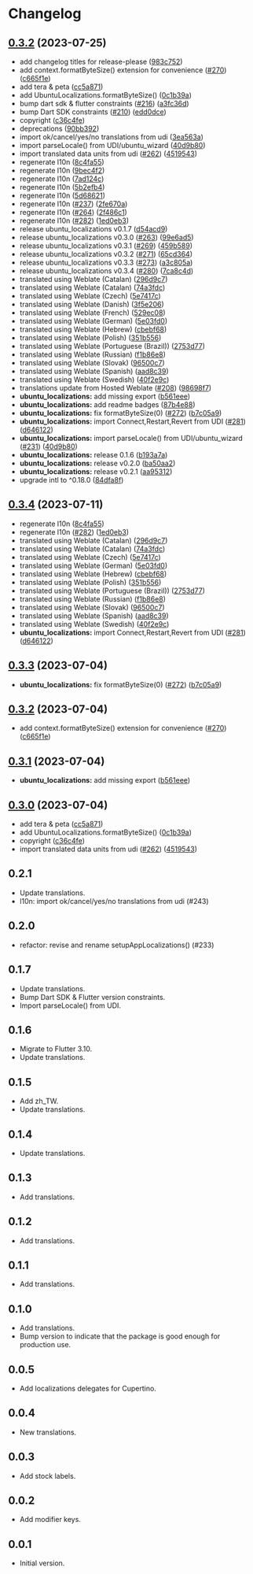 # Changelog

## [0.3.2](https://github.com/d-loose/ubuntu-flutter-plugins/compare/ubuntu_localizations-v0.3.4...ubuntu_localizations-v0.3.2) (2023-07-25)


* add changelog titles for release-please ([983c752](https://github.com/d-loose/ubuntu-flutter-plugins/commit/983c752098eb62ec212027155abfefb31f78c0fa))
* add context.formatByteSize() extension for convenience ([#270](https://github.com/d-loose/ubuntu-flutter-plugins/issues/270)) ([c665f1e](https://github.com/d-loose/ubuntu-flutter-plugins/commit/c665f1ef6750c04961eeae44ef4705c20a7b5168))
* add tera & peta ([cc5a871](https://github.com/d-loose/ubuntu-flutter-plugins/commit/cc5a871e9755a00806fc06bdd2a352336a6631a0))
* add UbuntuLocalizations.formatByteSize() ([0c1b39a](https://github.com/d-loose/ubuntu-flutter-plugins/commit/0c1b39aebc16eb4863e4f4d62077c9c17a120229))
* bump dart sdk & flutter constraints ([#216](https://github.com/d-loose/ubuntu-flutter-plugins/issues/216)) ([a3fc36d](https://github.com/d-loose/ubuntu-flutter-plugins/commit/a3fc36d77ea9ff37adc13e0386fd649ebe00991e))
* bump Dart SDK constraints ([#210](https://github.com/d-loose/ubuntu-flutter-plugins/issues/210)) ([edd0dce](https://github.com/d-loose/ubuntu-flutter-plugins/commit/edd0dce0386761858d9be9c278ca8ebe4e43747f))
* copyright ([c36c4fe](https://github.com/d-loose/ubuntu-flutter-plugins/commit/c36c4feeebe7977cfacc5451cec19e6671e835d0))
* deprecations ([90bb392](https://github.com/d-loose/ubuntu-flutter-plugins/commit/90bb3922be564a92de71004028d85a909cdb014d))
* import ok/cancel/yes/no translations from udi ([3ea563a](https://github.com/d-loose/ubuntu-flutter-plugins/commit/3ea563a9f9676a49749a4553d087d078d80da878))
* import parseLocale() from UDI/ubuntu_wizard ([40d9b80](https://github.com/d-loose/ubuntu-flutter-plugins/commit/40d9b806a6b2167b2842f13f5f31996a928d0652))
* import translated data units from udi ([#262](https://github.com/d-loose/ubuntu-flutter-plugins/issues/262)) ([4519543](https://github.com/d-loose/ubuntu-flutter-plugins/commit/45195437c53037eccd5658c59ed08be524ee5949))
* regenerate l10n ([8c4fa55](https://github.com/d-loose/ubuntu-flutter-plugins/commit/8c4fa55874f56ab3628abd96e51eddaef355b3cc))
* regenerate l10n ([9bec4f2](https://github.com/d-loose/ubuntu-flutter-plugins/commit/9bec4f25714145e2613f9beaa2d281566b3bcc88))
* regenerate l10n ([7ad124c](https://github.com/d-loose/ubuntu-flutter-plugins/commit/7ad124c5c525b5f75635e1fc5b2b7c9cfd83f868))
* regenerate l10n ([5b2efb4](https://github.com/d-loose/ubuntu-flutter-plugins/commit/5b2efb441f8cc6aaed227d5542376db146b3fccd))
* regenerate l10n ([5d68621](https://github.com/d-loose/ubuntu-flutter-plugins/commit/5d6862198bffbbe5e13a36b37ed3fef19c523a93))
* regenerate l10n ([#237](https://github.com/d-loose/ubuntu-flutter-plugins/issues/237)) ([2fe670a](https://github.com/d-loose/ubuntu-flutter-plugins/commit/2fe670a60e8fae10f45c7606bf255d4b81e30997))
* regenerate l10n ([#264](https://github.com/d-loose/ubuntu-flutter-plugins/issues/264)) ([2f486c1](https://github.com/d-loose/ubuntu-flutter-plugins/commit/2f486c1519e1c38b607f7c4658c679b978e95d81))
* regenerate l10n ([#282](https://github.com/d-loose/ubuntu-flutter-plugins/issues/282)) ([1ed0eb3](https://github.com/d-loose/ubuntu-flutter-plugins/commit/1ed0eb365fcfa352138bea1aafa81f5b587a7e12))
* release ubuntu_localizations v0.1.7 ([d54acd9](https://github.com/d-loose/ubuntu-flutter-plugins/commit/d54acd9bcca7804e9da024a319c32a4296af1dd6))
* release ubuntu_localizations v0.3.0 ([#263](https://github.com/d-loose/ubuntu-flutter-plugins/issues/263)) ([99e6ad5](https://github.com/d-loose/ubuntu-flutter-plugins/commit/99e6ad5816520dd8a6ba1dd578ad9aab903609ff))
* release ubuntu_localizations v0.3.1 ([#269](https://github.com/d-loose/ubuntu-flutter-plugins/issues/269)) ([459b589](https://github.com/d-loose/ubuntu-flutter-plugins/commit/459b589f38600bf384db3383a49dfab22bddd849))
* release ubuntu_localizations v0.3.2 ([#271](https://github.com/d-loose/ubuntu-flutter-plugins/issues/271)) ([65cd364](https://github.com/d-loose/ubuntu-flutter-plugins/commit/65cd364b08152881793690d64df1e329c97f2c25))
* release ubuntu_localizations v0.3.3 ([#273](https://github.com/d-loose/ubuntu-flutter-plugins/issues/273)) ([a3c805a](https://github.com/d-loose/ubuntu-flutter-plugins/commit/a3c805ae93bab737d2f8e87be8b9535319aff724))
* release ubuntu_localizations v0.3.4 ([#280](https://github.com/d-loose/ubuntu-flutter-plugins/issues/280)) ([7ca8c4d](https://github.com/d-loose/ubuntu-flutter-plugins/commit/7ca8c4d494b5cd136a636334e8c4daea2fceb938))
* translated using Weblate (Catalan) ([296d9c7](https://github.com/d-loose/ubuntu-flutter-plugins/commit/296d9c7d2394f185021ac76d660a655437987f11))
* translated using Weblate (Catalan) ([74a3fdc](https://github.com/d-loose/ubuntu-flutter-plugins/commit/74a3fdca1f2dc3027525e44739498573a08de97d))
* translated using Weblate (Czech) ([5e7417c](https://github.com/d-loose/ubuntu-flutter-plugins/commit/5e7417c840e89d49c9abb2d338c2eed971e2786d))
* translated using Weblate (Danish) ([3f5e206](https://github.com/d-loose/ubuntu-flutter-plugins/commit/3f5e206971507b22f125331352fe66c21f717f5d))
* translated using Weblate (French) ([529ec08](https://github.com/d-loose/ubuntu-flutter-plugins/commit/529ec0813d21f074a15e146d6b7e6885902fd251))
* translated using Weblate (German) ([5e03fd0](https://github.com/d-loose/ubuntu-flutter-plugins/commit/5e03fd00e1266416bd6f66c2ea30aea5b5b3de1c))
* translated using Weblate (Hebrew) ([cbebf68](https://github.com/d-loose/ubuntu-flutter-plugins/commit/cbebf68b2b0441c4ca86ff008315cb701726536e))
* translated using Weblate (Polish) ([351b556](https://github.com/d-loose/ubuntu-flutter-plugins/commit/351b55642d927520625488d1742d57c31b297497))
* translated using Weblate (Portuguese (Brazil)) ([2753d77](https://github.com/d-loose/ubuntu-flutter-plugins/commit/2753d776536006de409b9128a8c61210f767160e))
* translated using Weblate (Russian) ([f1b86e8](https://github.com/d-loose/ubuntu-flutter-plugins/commit/f1b86e89e26d8c6931c12aaa77dae7f4c23212a7))
* translated using Weblate (Slovak) ([96500c7](https://github.com/d-loose/ubuntu-flutter-plugins/commit/96500c7971167781bcb8565a65b9d811ca9f147d))
* translated using Weblate (Spanish) ([aad8c39](https://github.com/d-loose/ubuntu-flutter-plugins/commit/aad8c39088178243cca01b15423875bea19ef921))
* translated using Weblate (Swedish) ([40f2e9c](https://github.com/d-loose/ubuntu-flutter-plugins/commit/40f2e9c77305f7e0e17e4f5038789362be733b48))
* translations update from Hosted Weblate ([#208](https://github.com/d-loose/ubuntu-flutter-plugins/issues/208)) ([98698f7](https://github.com/d-loose/ubuntu-flutter-plugins/commit/98698f7b245b4e98f888b1a3667fd2a2deefc64f))
* **ubuntu_localizations:** add missing export ([b561eee](https://github.com/d-loose/ubuntu-flutter-plugins/commit/b561eee7a329c1b7c4a2144cc58656498f2649b5))
* **ubuntu_localizations:** add readme badges ([87b4e88](https://github.com/d-loose/ubuntu-flutter-plugins/commit/87b4e88ae4ad228b53a69f7b3877843fdf1a2058))
* **ubuntu_localizations:** fix formatByteSize(0) ([#272](https://github.com/d-loose/ubuntu-flutter-plugins/issues/272)) ([b7c05a9](https://github.com/d-loose/ubuntu-flutter-plugins/commit/b7c05a9c74d949f90aa2342e9207c2ed15b9e233))
* **ubuntu_localizations:** import Connect,Restart,Revert from UDI ([#281](https://github.com/d-loose/ubuntu-flutter-plugins/issues/281)) ([d646122](https://github.com/d-loose/ubuntu-flutter-plugins/commit/d646122a2b92f37b58c98ce8a2c581fd70b0632e))
* **ubuntu_localizations:** import parseLocale() from UDI/ubuntu_wizard ([#231](https://github.com/d-loose/ubuntu-flutter-plugins/issues/231)) ([40d9b80](https://github.com/d-loose/ubuntu-flutter-plugins/commit/40d9b806a6b2167b2842f13f5f31996a928d0652))
* **ubuntu_localizations:** release 0.1.6 ([b193a7a](https://github.com/d-loose/ubuntu-flutter-plugins/commit/b193a7a8113c4c5400a9b58b42b1a104abd64bbb))
* **ubuntu_localizations:** release v0.2.0 ([ba50aa2](https://github.com/d-loose/ubuntu-flutter-plugins/commit/ba50aa2d347db71f2e08797c88177289f2d5a1c3))
* **ubuntu_localizations:** release v0.2.1 ([aa95312](https://github.com/d-loose/ubuntu-flutter-plugins/commit/aa9531232f0647d0d522714c88f84788d872616a))
* upgrade intl to ^0.18.0 ([84dfa8f](https://github.com/d-loose/ubuntu-flutter-plugins/commit/84dfa8fa980e639c379796f65d1fe63a92ae7766))

## [0.3.4](https://github.com/canonical/ubuntu-flutter-plugins/compare/ubuntu_localizations-v0.3.3...ubuntu_localizations-v0.3.4) (2023-07-11)


* regenerate l10n ([8c4fa55](https://github.com/canonical/ubuntu-flutter-plugins/commit/8c4fa55874f56ab3628abd96e51eddaef355b3cc))
* regenerate l10n ([#282](https://github.com/canonical/ubuntu-flutter-plugins/issues/282)) ([1ed0eb3](https://github.com/canonical/ubuntu-flutter-plugins/commit/1ed0eb365fcfa352138bea1aafa81f5b587a7e12))
* translated using Weblate (Catalan) ([296d9c7](https://github.com/canonical/ubuntu-flutter-plugins/commit/296d9c7d2394f185021ac76d660a655437987f11))
* translated using Weblate (Catalan) ([74a3fdc](https://github.com/canonical/ubuntu-flutter-plugins/commit/74a3fdca1f2dc3027525e44739498573a08de97d))
* translated using Weblate (Czech) ([5e7417c](https://github.com/canonical/ubuntu-flutter-plugins/commit/5e7417c840e89d49c9abb2d338c2eed971e2786d))
* translated using Weblate (German) ([5e03fd0](https://github.com/canonical/ubuntu-flutter-plugins/commit/5e03fd00e1266416bd6f66c2ea30aea5b5b3de1c))
* translated using Weblate (Hebrew) ([cbebf68](https://github.com/canonical/ubuntu-flutter-plugins/commit/cbebf68b2b0441c4ca86ff008315cb701726536e))
* translated using Weblate (Polish) ([351b556](https://github.com/canonical/ubuntu-flutter-plugins/commit/351b55642d927520625488d1742d57c31b297497))
* translated using Weblate (Portuguese (Brazil)) ([2753d77](https://github.com/canonical/ubuntu-flutter-plugins/commit/2753d776536006de409b9128a8c61210f767160e))
* translated using Weblate (Russian) ([f1b86e8](https://github.com/canonical/ubuntu-flutter-plugins/commit/f1b86e89e26d8c6931c12aaa77dae7f4c23212a7))
* translated using Weblate (Slovak) ([96500c7](https://github.com/canonical/ubuntu-flutter-plugins/commit/96500c7971167781bcb8565a65b9d811ca9f147d))
* translated using Weblate (Spanish) ([aad8c39](https://github.com/canonical/ubuntu-flutter-plugins/commit/aad8c39088178243cca01b15423875bea19ef921))
* translated using Weblate (Swedish) ([40f2e9c](https://github.com/canonical/ubuntu-flutter-plugins/commit/40f2e9c77305f7e0e17e4f5038789362be733b48))
* **ubuntu_localizations:** import Connect,Restart,Revert from UDI ([#281](https://github.com/canonical/ubuntu-flutter-plugins/issues/281)) ([d646122](https://github.com/canonical/ubuntu-flutter-plugins/commit/d646122a2b92f37b58c98ce8a2c581fd70b0632e))

## [0.3.3](https://github.com/canonical/ubuntu-flutter-plugins/compare/ubuntu_localizations-v0.3.2...ubuntu_localizations-v0.3.3) (2023-07-04)


* **ubuntu_localizations:** fix formatByteSize(0) ([#272](https://github.com/canonical/ubuntu-flutter-plugins/issues/272)) ([b7c05a9](https://github.com/canonical/ubuntu-flutter-plugins/commit/b7c05a9c74d949f90aa2342e9207c2ed15b9e233))

## [0.3.2](https://github.com/canonical/ubuntu-flutter-plugins/compare/ubuntu_localizations-v0.3.1...ubuntu_localizations-v0.3.2) (2023-07-04)


* add context.formatByteSize() extension for convenience ([#270](https://github.com/canonical/ubuntu-flutter-plugins/issues/270)) ([c665f1e](https://github.com/canonical/ubuntu-flutter-plugins/commit/c665f1ef6750c04961eeae44ef4705c20a7b5168))

## [0.3.1](https://github.com/canonical/ubuntu-flutter-plugins/compare/ubuntu_localizations-v0.3.0...ubuntu_localizations-v0.3.1) (2023-07-04)


* **ubuntu_localizations:** add missing export ([b561eee](https://github.com/canonical/ubuntu-flutter-plugins/commit/b561eee7a329c1b7c4a2144cc58656498f2649b5))

## [0.3.0](https://github.com/canonical/ubuntu-flutter-plugins/compare/ubuntu_localizations-v0.2.1...ubuntu_localizations-v0.3.0) (2023-07-04)


* add tera & peta ([cc5a871](https://github.com/canonical/ubuntu-flutter-plugins/commit/cc5a871e9755a00806fc06bdd2a352336a6631a0))
* add UbuntuLocalizations.formatByteSize() ([0c1b39a](https://github.com/canonical/ubuntu-flutter-plugins/commit/0c1b39aebc16eb4863e4f4d62077c9c17a120229))
* copyright ([c36c4fe](https://github.com/canonical/ubuntu-flutter-plugins/commit/c36c4feeebe7977cfacc5451cec19e6671e835d0))
* import translated data units from udi ([#262](https://github.com/canonical/ubuntu-flutter-plugins/issues/262)) ([4519543](https://github.com/canonical/ubuntu-flutter-plugins/commit/45195437c53037eccd5658c59ed08be524ee5949))

## 0.2.1

- Update translations.
- l10n: import ok/cancel/yes/no translations from udi (#243)

## 0.2.0

- refactor: revise and rename setupAppLocalizations() (#233)

## 0.1.7

- Update translations.
- Bump Dart SDK & Flutter version constraints.
- Import parseLocale() from UDI.

## 0.1.6

- Migrate to Flutter 3.10.
- Update translations.

## 0.1.5

- Add zh_TW.
- Update translations.

## 0.1.4

- Update translations.

## 0.1.3

- Add translations.

## 0.1.2

- Add translations.

## 0.1.1

- Add translations.

## 0.1.0

- Add translations.
- Bump version to indicate that the package is good enough for production use.

## 0.0.5

- Add localizations delegates for Cupertino.

## 0.0.4

- New translations.

## 0.0.3

- Add stock labels.

## 0.0.2

- Add modifier keys.

## 0.0.1

- Initial version.
